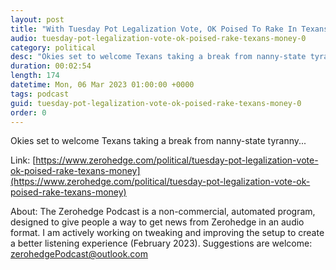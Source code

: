 ```yaml
---
layout: post
title: "With Tuesday Pot Legalization Vote, OK Poised To Rake In Texans' Money"
audio: tuesday-pot-legalization-vote-ok-poised-rake-texans-money-0
category: political
desc: "Okies set to welcome Texans taking a break from nanny-state tyranny..."
duration: 00:02:54
length: 174
datetime: Mon, 06 Mar 2023 01:00:00 +0000
tags: podcast
guid: tuesday-pot-legalization-vote-ok-poised-rake-texans-money-0
order: 0
---
```

Okies set to welcome Texans taking a break from nanny-state tyranny...

Link: [https://www.zerohedge.com/political/tuesday-pot-legalization-vote-ok-poised-rake-texans-money](https://www.zerohedge.com/political/tuesday-pot-legalization-vote-ok-poised-rake-texans-money)

About: The Zerohedge Podcast is a non-commercial, automated program, designed to give people a way to get news from Zerohedge in an audio format.  I am actively working on tweaking and improving the setup to create a better listening experience (February 2023).  Suggestions are welcome: [zerohedgePodcast@outlook.com](mailto:zerohedgePodcast@outlook.com)